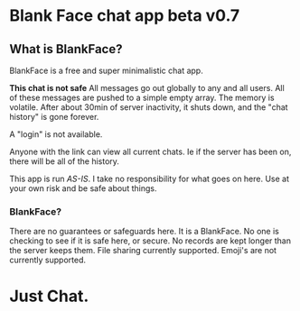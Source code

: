 # Blank Face chat app beta v0.7


## What is BlankFace?

BlankFace is a free and super minimalistic chat app. 

**This chat is not safe** All messages go out globally to any and all users. All of these messages are pushed to a simple empty array. The memory is volatile. After about 30min of server inactivity, it shuts down, and the "chat history" is gone forever. 

A "login" is not available. 

Anyone with the link can view all current chats. Ie if the server has been on, there will be all of the history.

This app is run _AS-IS_. I take no responsibility for what goes on here. Use at your own risk and be safe about things.

### BlankFace?

There are no guarantees or safeguards here. It is a BlankFace. No one is checking to see if it is safe here, or secure. No records are kept longer than the server keeps them. File sharing currently supported. Emoji's are not currently supported.

# Just Chat.